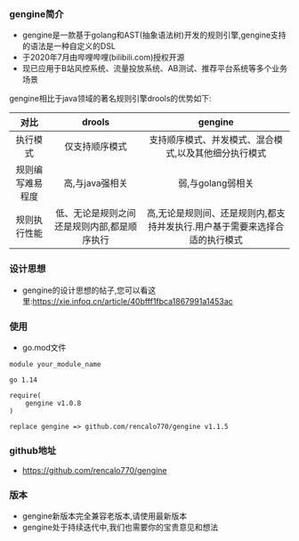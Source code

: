 ### gengine简介
- gengine是一款基于golang和AST(抽象语法树)开发的规则引擎,gengine支持的语法是一种自定义的DSL
- 于2020年7月由哔哩哔哩(bilibili.com)授权开源
- 现已应用于B站风控系统、流量投放系统、AB测试、推荐平台系统等多个业务场景

gengine相比于java领域的著名规则引擎drools的优势如下:

| 对比 | drools |  gengine | 
| :--------: | :--------: | :--------------------: |
| 执行模式 | 仅支持顺序模式 | 支持顺序模式、并发模式、混合模式,以及其他细分执行模式 | 
| 规则编写难易程度 | 高,与java强相关 | 弱,与golang弱相关 | 
| 规则执行性能 | 低、无论是规则之间还是规则内部,都是顺序执行 | 高,无论是规则间、还是规则内,都支持并发执行.用户基于需要来选择合适的执行模式 | 

### 设计思想
- gengine的设计思想的帖子,您可以看这里:https://xie.infoq.cn/article/40bfff1fbca1867991a1453ac


### 使用
- go.mod文件

```
module your_module_name

go 1.14

require(
	gengine v1.0.8
)

replace gengine => github.com/rencalo770/gengine v1.1.5
```

### github地址
- https://github.com/rencalo770/gengine


### 版本
- gengine新版本完全兼容老版本,请使用最新版本
- gengine处于持续迭代中,我们也需要你的宝贵意见和想法